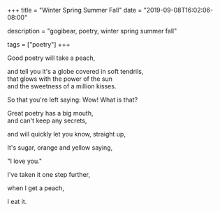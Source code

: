 +++
title = "Winter Spring Summer Fall"
date = "2019-09-08T16:02:06-08:00"

description = "gogibear, poetry, winter spring summer fall"

tags = ["poetry"]
+++

Good poetry will take a peach,<br>

and tell you it's a globe covered in soft tendrils,<br>
that glows with the power of the sun<br>
and the sweetness of a million kisses.<br>

So that you're left saying: Wow! What is that?<br>

Great poetry has a big mouth,<br>
and can't keep any secrets,<br>

and will quickly let you know, straight up,<br>

It's sugar, orange and yellow saying,<br>

"I love you."<br>

I've taken it one step further,<br>

when I get a peach,<br>

I eat it.<br>
